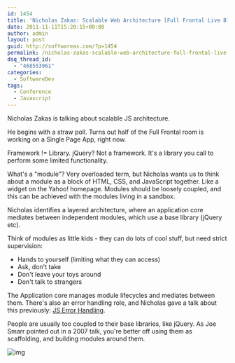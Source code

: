 ```yaml
---
id: 1454
title: 'Nicholas Zakas: Scalable Web Architecture [Full Frontal Live Blog]'
date: 2011-11-11T15:20:15+00:00
author: admin
layout: post
guid: http://softwareas.com/?p=1454
permalink: /nicholas-zakas-scalable-web-architecture-full-frontal-live-blog/
dsq_thread_id:
  - "468553961"
categories:
  - SoftwareDev
tags:
  - Conference
  - Javascript
---
```

Nicholas Zakas is talking about scalable JS architecture.

He begins with a straw poll. Turns out half of the Full Frontal room is working
on a Single Page App, right now.

Framework != Library. jQuery? Not a framework. It's a library you call to
perform some limited functionality.

What's a "module"? Very overloaded term, but Nicholas wants us to think about a
module as a block of HTML, CSS, and JavaScript together. Like a widget on the
Yahoo! homepage. Modules should be loosely coupled, and this can be achieved
with the modules living in a sandbox.

Nicholas identifies a layered architecture, where an application core mediates between independent modules, which use a base library (jQuery etc).

Think of modules as little kids - they can do lots of cool stuff, but need
strict supervision:
* Hands to yourself (limiting what they can access)
* Ask, don't take
* Don't leave your toys around
* Don't talk to strangers

The Application core manages module lifecycles and mediates between them.
There's also an error handling role, and Nicholas gave a talk about this
previously: [JS Error
Handling](http://www.slideshare.net/nzakas/enterprise-javascript-error-handling-presentation).

People are usually too coupled to their base libraries, like jQuery. As Joe
Smarr pointed out in a 2007 talk, you're better off using them as scaffolding,
and building modules around them.

![img](https://lh3.googleusercontent.com/-fjJoDt9_QgU/Tr08ID6xRcI/AAAAAAAAAp8/R1RFOfGeLas/h301/11%2B-%2B1)